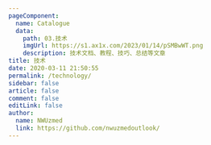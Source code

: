 ```yaml
---
pageComponent:
  name: Catalogue
  data:
    path: 03.技术
    imgUrl: https://s1.ax1x.com/2023/01/14/pSMBwWT.png
    description: 技术文档、教程、技巧、总结等文章
title: 技术
date: 2020-03-11 21:50:55
permalink: /technology/
sidebar: false
article: false
comment: false
editLink: false
author:
  name: NWUzmed
  link: https://github.com/nwuzmedoutlook/
---
```

